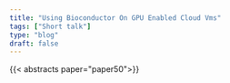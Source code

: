 ```yaml
---
title: "Using Bioconductor On GPU Enabled Cloud Vms"
tags: ["Short talk"]
type: "blog"
draft: false
---
```


{{< abstracts paper="paper50">}}


